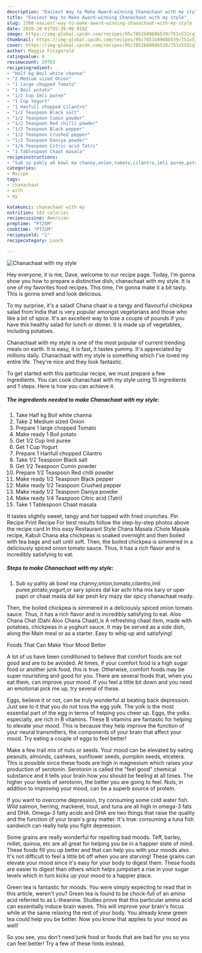 ```yaml
---
description: "Easiest Way to Make Award-winning Chanachaat with my style"
title: "Easiest Way to Make Award-winning Chanachaat with my style"
slug: 2368-easiest-way-to-make-award-winning-chanachaat-with-my-style
date: 2020-10-01T02:26:06.010Z
image: https://img-global.cpcdn.com/recipes/95c7851b8068b539/751x532cq70/chanachaat-with-my-style-recipe-main-photo.jpg
thumbnail: https://img-global.cpcdn.com/recipes/95c7851b8068b539/751x532cq70/chanachaat-with-my-style-recipe-main-photo.jpg
cover: https://img-global.cpcdn.com/recipes/95c7851b8068b539/751x532cq70/chanachaat-with-my-style-recipe-main-photo.jpg
author: Maggie Fitzgerald
ratingvalue: 4
reviewcount: 29703
recipeingredient:
- "Half kg Boil white channa"
- "2 Medium sized Onion"
- "1 large chopped Tomato"
- "1 Boil potato"
- "1/2 Cup Imli puree"
- "1 Cup Yogurt"
- "1 Hanfull chopped Cilantro"
- "1/2 Teaspoon Black salt"
- "1/2 Teaspoon Cumin powder"
- "1/2 Teaspoon Red chilli powder"
- "1/2 Teaspoon Black pepper"
- "1/2 Teaspoon Crushed pepper"
- "1/2 Teaspoon Daniya powder"
- "1/4 Teaspoon Citric acid Tatri"
- "1 Tablespoon Chaat masala"
recipeinstructions:
- "Sub sy pahly ak bowl ma channy,onion,tomato,cilantro,imli puree,potato,yogurt,or sary spices dal kar achi trha mix kary or uper papri or chaat masla dal kar pesh kry mazy dar spicy chanachaat ready."
categories:
- Recipe
tags:
- chanachaat
- with
- my

katakunci: chanachaat with my 
nutrition: 183 calories
recipecuisine: American
preptime: "PT25M"
cooktime: "PT31M"
recipeyield: "1"
recipecategory: Lunch

---
```



![Chanachaat with my style](https://img-global.cpcdn.com/recipes/95c7851b8068b539/751x532cq70/chanachaat-with-my-style-recipe-main-photo.jpg)

Hey everyone, it is me, Dave, welcome to our recipe page. Today, I'm gonna show you how to prepare a distinctive dish, chanachaat with my style. It is one of my favorites food recipes. This time, I'm gonna make it a bit tasty. This is gonna smell and look delicious.

To my surprise, it&#39;s a salad! Chana chaat is a tangy and flavourful chickpea salad from India that is very popular amongst vegetarians and those who like a bit of spice. It&#39;s an excellent way to lose a couple of pounds if you have this healthy salad for lunch or dinner. It is made up of vegetables, including potatoes.

Chanachaat with my style is one of the most popular of current trending meals on earth. It is easy, it is fast, it tastes yummy. It's appreciated by millions daily. Chanachaat with my style is something which I've loved my entire life. They're nice and they look fantastic.


To get started with this particular recipe, we must prepare a few ingredients. You can cook chanachaat with my style using 15 ingredients and 1 steps. Here is how you can achieve it.

<!--inarticleads1-->

##### The ingredients needed to make Chanachaat with my style:

1. Take Half kg Boil white channa
1. Take 2 Medium sized Onion
1. Prepare 1 large chopped Tomato
1. Make ready 1 Boil potato
1. Get 1/2 Cup Imli puree
1. Get 1 Cup Yogurt
1. Prepare 1 Hanfull chopped Cilantro
1. Take 1/2 Teaspoon Black salt
1. Get 1/2 Teaspoon Cumin powder
1. Prepare 1/2 Teaspoon Red chilli powder
1. Make ready 1/2 Teaspoon Black pepper
1. Make ready 1/2 Teaspoon Crushed pepper
1. Make ready 1/2 Teaspoon Daniya powder
1. Make ready 1/4 Teaspoon Citric acid (Tatri)
1. Take 1 Tablespoon Chaat masala


It tastes slightly sweet, tangy and hot topped with fried crunches. Pin Recipe Print Recipe For best results follow the step-by-step photos above the recipe card In this easy Restaurant Style Chana Masala /Chole Masala recipe, Kabuli Chana aka chickpeas is soaked overnight and then boiled with tea bags and salt until soft. Then, the boiled chickpea is simmered in a deliciously spiced onion tomato sauce. Thus, it has a rich flavor and is incredibly satisfying to eat. 

<!--inarticleads2-->

##### Steps to make Chanachaat with my style:

1. Sub sy pahly ak bowl ma channy,onion,tomato,cilantro,imli puree,potato,yogurt,or sary spices dal kar achi trha mix kary or uper papri or chaat masla dal kar pesh kry mazy dar spicy chanachaat ready.


Then, the boiled chickpea is simmered in a deliciously spiced onion tomato sauce. Thus, it has a rich flavor and is incredibly satisfying to eat. Aloo Chana Chat (Dahi Aloo Chana Chaat),is A refreshing chaat item, made with potatoes, chickpeas in a yoghurt sauce. It may be served as a side dish, along the Main meal or as a starter. Easy to whip up and satisfying! 

Foods That Can Make Your Mood Better


A lot of us have been conditioned to believe that comfort foods are not good and are to be avoided. At times, if your comfort food is a high sugar food or another junk food, this is true. Otherwise, comfort foods may be super nourishing and good for you. There are several foods that, when you eat them, can improve your mood. If you feel a little bit down and you need an emotional pick me up, try several of these.

Eggs, believe it or not, can be truly wonderful at beating back depression. Just see to it that you do not toss the egg yolk. The yolk is the most essential part of the egg in terms of helping you cheer up. Eggs, the yolks especially, are rich in B vitamins. These B vitamins are fantastic for helping to elevate your mood. This is because they help improve the function of your neural transmitters, the components of your brain that affect your mood. Try eating a couple of eggs to feel better!

Make a few trail mix of nuts or seeds. Your mood can be elevated by eating peanuts, almonds, cashews, sunflower seeds, pumpkin seeds, etcetera. This is possible since these foods are high in magnesium which raises your production of serotonin. Serotonin is called the "feel good" chemical substance and it tells your brain how you should be feeling at all times. The higher your levels of serotonin, the better you are going to feel. Nuts, in addition to improving your mood, can be a superb source of protein.

If you want to overcome depression, try consuming some cold water fish. Wild salmon, herring, mackerel, trout, and tuna are all high in omega-3 fats and DHA. Omega-3 fatty acids and DHA are two things that raise the quality and the function of your brain's gray matter. It's true: consuming a tuna fish sandwich can really help you fight depression. 

Some grains are really wonderful for repelling bad moods. Teff, barley, millet, quinoa, etc are all great for helping you be in a happier state of mind. These foods fill you up better and that can help you with your moods also. It's not difficult to feel a little bit off when you are starving! These grains can elevate your mood since it's easy for your body to digest them. These foods are easier to digest than others which helps jumpstart a rise in your sugar levels which in turn kicks up your mood to a happier place.

Green tea is fantastic for moods. You were simply expecting to read that in this article, weren't you? Green tea is found to be chock-full of an amino acid referred to as L-theanine. Studies prove that this particular amino acid can essentially induce brain waves. This will improve your brain's focus while at the same relaxing the rest of your body. You already knew green tea could help you be better. Now you know that applies to your mood as well!

So you see, you don't need junk food or foods that are bad for you so you can feel better! Try  a few  of  these  hints  instead.

